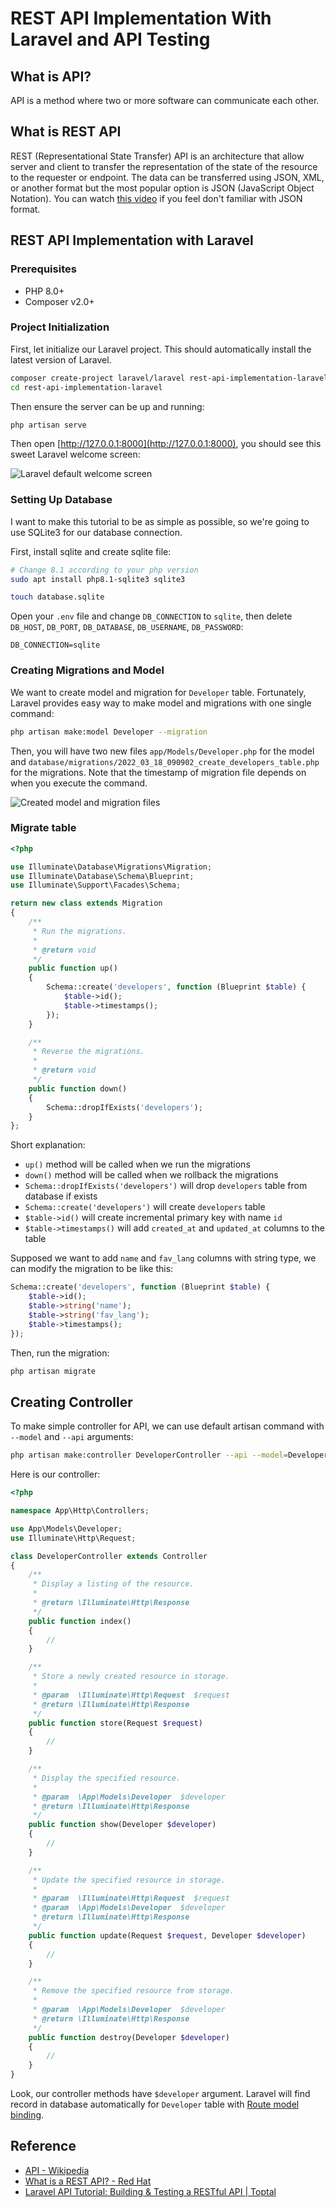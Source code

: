 # REST API Implementation With Laravel and API Testing

## What is API?

API is a method where two or more software can communicate each other.

## What is REST API

REST (Representational State Transfer) API is an architecture that allow server and client to transfer the representation of the state of the resource to the requester or endpoint. The data can be transferred using JSON, XML, or another format but the most popular option is JSON (JavaScript Object Notation). You can watch [this video](https://youtu.be/iiADhChRriM) if you feel don't familiar with JSON format.

## REST API Implementation with Laravel

### Prerequisites

- PHP 8.0+
- Composer v2.0+

### Project Initialization

First, let initialize our Laravel project. This should automatically install the latest version of Laravel.

```bash
composer create-project laravel/laravel rest-api-implementation-laravel
cd rest-api-implementation-laravel
```

Then ensure the server can be up and running:

```bash
php artisan serve
```

Then open [http://127.0.0.1:8000](http://127.0.0.1:8000), you should see this sweet Laravel welcome screen:

![Laravel default welcome screen](https://media.discordapp.net/attachments/822059316806811651/954301257496018984/unknown.png?width=1020&height=671)

### Setting Up Database

I want to make this tutorial to be as simple as possible, so we're going to use SQLite3 for our database connection.

First, install sqlite and create sqlite file:

```bash
# Change 8.1 according to your php version
sudo apt install php8.1-sqlite3 sqlite3

touch database.sqlite
```

Open your `.env` file and change `DB_CONNECTION` to `sqlite`, then delete `DB_HOST`, `DB_PORT`, `DB_DATABASE`, `DB_USERNAME`, `DB_PASSWORD`:

```text
DB_CONNECTION=sqlite
```

### Creating Migrations and Model

We want to create model and migration for `Developer` table. Fortunately, Laravel provides easy way to make model and migrations with one single command:

```bash
php artisan make:model Developer --migration
```

Then, you will have two new files `app/Models/Developer.php` for the model and `database/migrations/2022_03_18_090902_create_developers_table.php` for the migrations. Note that the timestamp of migration file depends on when you execute the command.

![Created model and migration files](https://media.discordapp.net/attachments/822059316806811651/954305588400103444/unknown.png)

### Migrate table

```php
<?php

use Illuminate\Database\Migrations\Migration;
use Illuminate\Database\Schema\Blueprint;
use Illuminate\Support\Facades\Schema;

return new class extends Migration
{
    /**
     * Run the migrations.
     *
     * @return void
     */
    public function up()
    {
        Schema::create('developers', function (Blueprint $table) {
            $table->id();
            $table->timestamps();
        });
    }

    /**
     * Reverse the migrations.
     *
     * @return void
     */
    public function down()
    {
        Schema::dropIfExists('developers');
    }
};
```

Short explanation:

- `up()` method will be called when we run the migrations
- `down()` method will be called when we rollback the migrations
- `Schema::dropIfExists('developers')` will drop `developers` table from database if exists
- `Schema::create('developers')` will create `developers` table
- `$table->id()` will create incremental primary key with name `id`
- `$table->timestamps()` will add `created_at` and `updated_at` columns to the table

Supposed we want to add `name` and `fav_lang` columns with string type, we can modify the migration to be like this:

```php
Schema::create('developers', function (Blueprint $table) {
    $table->id();
    $table->string('name');
    $table->string('fav_lang');
    $table->timestamps();
});
```

Then, run the migration:

```bash
php artisan migrate
```

## Creating Controller

To make simple controller for API, we can use default artisan command with `--model` and `--api` arguments:

```bash
php artisan make:controller DeveloperController --api --model=Developer
```

Here is our controller:

```php
<?php

namespace App\Http\Controllers;

use App\Models\Developer;
use Illuminate\Http\Request;

class DeveloperController extends Controller
{
    /**
     * Display a listing of the resource.
     *
     * @return \Illuminate\Http\Response
     */
    public function index()
    {
        //
    }

    /**
     * Store a newly created resource in storage.
     *
     * @param  \Illuminate\Http\Request  $request
     * @return \Illuminate\Http\Response
     */
    public function store(Request $request)
    {
        //
    }

    /**
     * Display the specified resource.
     *
     * @param  \App\Models\Developer  $developer
     * @return \Illuminate\Http\Response
     */
    public function show(Developer $developer)
    {
        //
    }

    /**
     * Update the specified resource in storage.
     *
     * @param  \Illuminate\Http\Request  $request
     * @param  \App\Models\Developer  $developer
     * @return \Illuminate\Http\Response
     */
    public function update(Request $request, Developer $developer)
    {
        //
    }

    /**
     * Remove the specified resource from storage.
     *
     * @param  \App\Models\Developer  $developer
     * @return \Illuminate\Http\Response
     */
    public function destroy(Developer $developer)
    {
        //
    }
}
```

Look, our controller methods have `$developer` argument. Laravel will find record in database automatically for `Developer` table with [Route model binding](https://laravel.com/docs/9.x/routing#route-model-binding).

## Reference

- [API - Wikipedia](https://en.wikipedia.org/wiki/API)
- [What is a REST API? - Red Hat](https://www.redhat.com/en/topics/api/what-is-a-rest-api)
- [Laravel API Tutorial: Building & Testing a RESTful API | Toptal](https://www.toptal.com/laravel/restful-laravel-api-tutorial)

